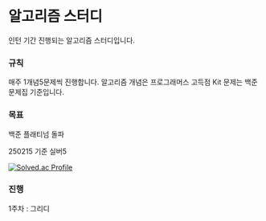# 알고리즘 스터디

인턴 기간 진행되는 알고리즘 스터디입니다.

### 규칙
매주 1개념5문제씩 진행합니다.
알고리즘 개념은 프로그래머스 고득점 Kit
문제는 백준 문제집 기준입니다.

### 목표
백준 플래티넘 돌파

250215 기준 실버5

[![Solved.ac Profile](http://mazassumnida.wtf/api/v2/generate_badge?boj=kimpass189)](https://solved.ac/kimpass189/)

### 진행
1주차 : 그리디
